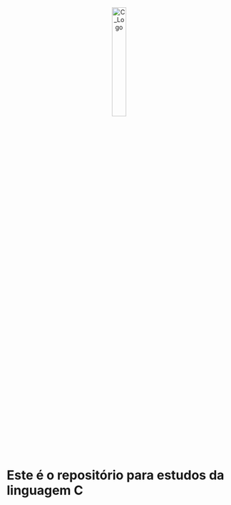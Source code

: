 <header style="position= absolute">

<img width="25%" height="25%" alt="C_Logo" src="https://github.com/user-attachments/assets/5c851c77-55a5-49bc-bc1f-e27959451cb9" />

</header

  <nav> 

  <h1> 
    Este é o repositório para estudos da linguagem C
  </h1>
  
  </nav>
